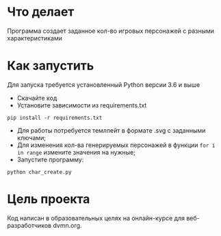 # Что делает
Программа создает заданное кол-во игровых персонажей с разными характеристиками

# Как запустить
Для запуска требуется установленный Python версии 3.6 и выше

- Скачайте код
- Установите зависимости из requirements.txt
```
pip install -r requirements.txt
```

- Для работы потребуется темлпейт в формате .svg с заданными ключами;
- Для изменения кол-ва генерируемых персонажей в функции ```for i in range``` измените значения на нужные;
- Запустите программу:
```
python char_create.py
```
# Цель проекта

Код написан в образовательных целях на онлайн-курсе для веб-разработчиков dvmn.org.

